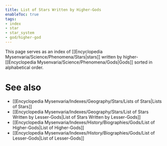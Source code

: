 ```yaml
---
title: List of Stars Written by Higher-Gods
enableToc: true
tags:
- index
- star
- star_system
- god/higher-god
---
```


This page serves as an index of [[Encyclopedia Mysenvaria/Science/Phenomena/Stars|stars]] written by higher-[[Encyclopedia Mysenvaria/Science/Phenomena/Gods|Gods]] sorted in alphabetical order.
# See also
- [[Encyclopedia Mysenvaria/Indexes/Geography/Stars/Lists of Stars|Lists of Stars]]
- [[Encyclopedia Mysenvaria/Indexes/Geography/Stars/List of Stars Written by Lesser-Gods|List of Stars Written by Lesser-Gods]]
- [[Encyclopedia Mysenvaria/Indexes/History/Biographies/Gods/List of Higher-Gods|List of Higher-Gods]]
- [[Encyclopedia Mysenvaria/Indexes/History/Biographies/Gods/List of Lesser-Gods|List of Lesser-Gods]]

